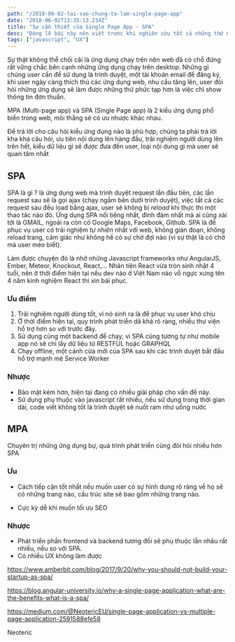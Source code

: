 ```yaml
---
path: "/2018-06-02-tai-sao-chung-ta-lam-single-page-app"
date: "2018-06-02T13:35:13.234Z"
title: "Sự cần thiết của Single Page App - SPA"
desc: "Đáng lẽ bài này nên viết trước khi nghiên cứu tất cả những thứ như React, Angular, Webpack, Redux..., tại sao lại có cái gọi là single page app tồn tại trên cuộc đời này"
tags: ["javascript", "UX"]
---
```


Sự thật không thể chối cãi là ứng dụng chạy trên nên web đã có chổ đứng rất vững chắc bên cạnh những ứng dụng chạy trên desktop. Những gì chúng user cần để sử dụng là trình duyệt, một tài khoản email để đăng ký, khi user ngày càng thích thú các ứng dụng web, nhu cầu tăng lên, user đòi hỏi những ứng dụng sẽ làm được những thứ phức tạp hơn là việc chỉ show thông tin đơn thuần.

MPA (Multi-page app) và SPA (Single Page app) là 2 kiểu ứng dụng phổ biến trong web, mõi thằng sẽ có ưu nhược khác nhau.

Để trả lời cho câu hỏi kiểu ứng dụng nào là phù hợp, chúng ta phải trả lời kha khá câu hỏi, ưu tiên nội dung lên hàng đầu, trãi nghiệm người dùng lên trên hết, kiểu dữ liệu gì sẽ được đưa đến user, loại nội dung gì mà user sẽ quan tâm nhất

## SPA

SPA là gì ? là ứng dụng web mà trình duyệt request lần đầu tiên, các lần request sau sẽ là gọi ajax (chạy ngầm bên dưới trình duyệt), việc tất cả các request sau đều load bằng ajax, user sẽ không bị *reload* khi thực thi một thao tác nào đó. Ứng dụng SPA nối tiếng nhất, đình đám nhất mà ai cũng xài tới là GMAIL, ngoài ra còn có Google Maps, Facebook, Github. SPA là để phục vụ user có trãi nghiệm *tự nhiên* nhất với web, không gián đoạn, không reload trang, cảm giác như không hề có sự chờ đợi nào (vì sự thật là có chờ mà user méo biết).

Làm được chuyện đó là nhờ những Javascript frameworks như AngularJS, Ember, Meteor, Knockout, React,... Nhân tiện React vừa tròn sinh nhật 4 tuổi, nên ở thời điểm hiện tại nếu dev nào ở Việt Nam nào vỗ ngực xưng tên 4 năm kinh nghiệm React thì xin bái phục.

### Ưu điểm

1. Trãi nghiệm người dùng tốt, vì nó sinh ra là để phục vụ user khó chịu
2. Ở thời điểm hiện tại, quy trình phát triễn dã khá rõ ràng, nhiều thư viện hổ trợ hơn so với trước đây.
3. Sử dụng cùng một backend để chạy, vì SPA cũng tương tự như mobile app nó sẽ chỉ lấy dữ liệu từ RESTFUL hoặc GRAPHQL
4. Chạy offline, một cánh cửa mới của SPA sau khi các trình duyệt bắt đầu hổ trợ mạnh mẽ Service Worker

### Nhược

- Bảo mật kém hơn, hiện tại đang có nhiều giải pháp cho vấn đề này.
- Sử dụng phụ thuộc vào javascript rất nhiều, nếu sử dụng trong thời gian dài, code viết không tốt là trình duyệt sẽ nuốt ram như uống nước

## MPA

Chuyên trị những ứng dụng bự, quá trình phát triển cũng đòi hỏi nhiều hơn SPA

### Ưu

- Cách tiếp cận tốt nhất nếu muốn user có sự hình dung rõ ràng về họ sẽ có những trang nào, cấu trúc site sẽ bao gồm những trang nào.

- Cực kỳ dễ khi muốn tối ưu SEO

### Nhược

- Phát triển phần frontend và backend tương đối sẽ phụ thuộc lẫn nhâu rất nhiều, nếu so với SPA.
- Có nhiều UX không làm được

https://www.amberbit.com/blog/2017/9/20/why-you-should-not-build-your-startup-as-spa/

https://blog.angular-university.io/why-a-single-page-application-what-are-the-benefits-what-is-a-spa/

https://medium.com/@NeotericEU/single-page-application-vs-multiple-page-application-2591588efe58

Neoteric
